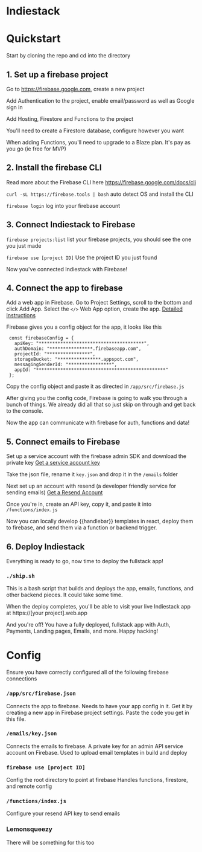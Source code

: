 # Indiestack

# Quickstart

Start by cloning the repo and cd into the directory

## 1. Set up a firebase project

Go to https://firebase.google.com, create a new project

Add Authentication to the project, enable email/password as well as Google sign in

Add Hosting, Firestore and Functions to the project

You'll need to create a Firestore database, configure however you want

When adding Functions, you'll need to upgrade to a Blaze plan. It's pay as you go (ie free for MVP)

## 2. Install the firebase CLI

Read more about the Firebase CLI here https://firebase.google.com/docs/cli

`curl -sL https://firebase.tools | bash`
auto detect OS and install the CLI

`firebase login`
log into your firebase account

## 3. Connect Indiestack to Firebase

`firebase projects:list`
list your firebase projects, you should see the one you just made

`firebase use [project ID]`
Use the project ID you just found

Now you've connected Indiestack with Firebase!

## 4. Connect the app to firebase

Add a web app in Firebase. Go to Project Settings, scroll to the bottom and click Add App. Select the `</>` Web App option, create the app. [Detailed Instructions](https://support.google.com/firebase/answer/9326094?hl=en)


Firebase gives you a config object for the app, it looks like this

```
 const firebaseConfig = {
   apiKey: "***************************************",
   authDomain: "****************.firebaseapp.com",
   projectId: "****************",
   storageBucket: "****************.appspot.com",
   messagingSenderId: "****************",
   appId: "************************************************"
 };
 ```

Copy the config object and paste it as directed in `/app/src/firebase.js`

After giving you the config code, Firebase is going to walk you through a bunch of things. We already did all that so just skip on through and get back to the console.

Now the app can communicate with firebase for auth, functions and data!

## 5. Connect emails to Firebase

Set up a service account with the firebase admin SDK and download the private key
[Get a service account key](https://console.firebase.google.com/project/_/settings/serviceaccounts/adminsdk)

Take the json file, rename it `key.json` and drop it in the `/emails` folder

Next set up an account with resend (a developer friendly service for sending emails)
[Get a Resend Account](https://resend.com/signup)

Once you're in, create an API key, copy it, and paste it into `/functions/index.js`

Now you can locally develop {{handlebar}} templates in react, deploy them to firebase, and send them via a function or backend trigger.

## 6. Deploy Indiestack

Everything is ready to go, now time to deploy the fullstack app!

### `./ship.sh`
This is a bash script that builds and deploys the app, emails, functions, and other backend pieces. It could take some time.

When the deploy completes, you'll be able to visit your live Indiestack app at https://[your project].web.app

And you're off! You have a fully deployed, fullstack app with Auth, Payments, Landing pages, Emails, and more. Happy hacking!

# Config

Ensure you have correctly configured all of the following firebase connections

### `/app/src/firebase.json`
Connects the app to firebase. Needs to have your app config in it. Get it by creating a new app in Firebase project settings. Paste the code you get in this file.

### `/emails/key.json`
Connects the emails to firebase. A private key for an admin API service account on Firebase. Used to upload email templates in build and deploy

### `firebase use [project ID]`
Config the root directory to point at firebase
Handles functions, firestore, and remote config

### `/functions/index.js`
Configure your resend API key to send emails

### Lemonsqueezy
There will be something for this too